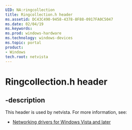 ```yaml
---
UID: NA:ringcollection
title: Ringcollection.h header
ms.assetid: DC43C490-9458-4378-8F88-0917FA0C5047
ms.date: 02/04/19
ms.keywords: 
ms.prod: windows-hardware
ms.technology: windows-devices
ms.topic: portal
product:
- Windows
tech.root: netvista
---
```


# Ringcollection.h header


## -description


This header is used by netvista. For more information, see:

- [Networking drivers for Windows Vista and later](../_netvista/index.md)
